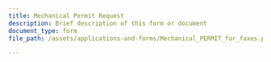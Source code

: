 ```yaml
---
title: Mechanical Permit Request
description: Brief description of this form or document
document_type: form
file_path: /assets/applications-and-forms/Mechanical_PERMIT_for_faxes.pdf

---
```

